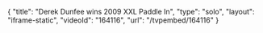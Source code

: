 {
    "title": "Derek Dunfee wins 2009 XXL Paddle In",
    "type": "solo",
    "layout": "iframe-static",
    "videoId": "164116",
    "url": "\/tvpembed\/164116"
}